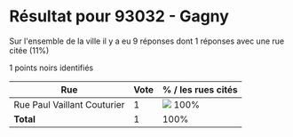 # Résultat pour 93032 - Gagny

Sur l'ensemble de la ville il y a eu 9 réponses dont 1 réponses avec une rue citée (11%)

1 points noirs identifiés

| Rue | Vote | % / les rues cités|
|-----|------|-------------------|
| Rue Paul Vaillant Couturier | 1 | <img src="../../img/bar_100.gif" />&nbsp;100%|
| **Total** | 1 | 100%|
